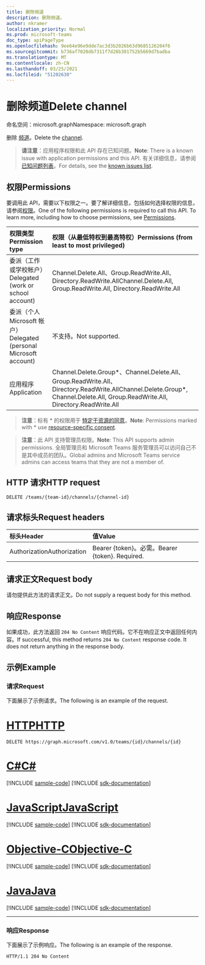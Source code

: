 ```yaml
---
title: 删除频道
description: 删除频道。
author: nkramer
localization_priority: Normal
ms.prod: microsoft-teams
doc_type: apiPageType
ms.openlocfilehash: 9ee64e96e9dde7ac3d3b2026b63d9685126204f6
ms.sourcegitcommit: b736af7020db7311f7d28b301752b5669d7badba
ms.translationtype: MT
ms.contentlocale: zh-CN
ms.lasthandoff: 03/25/2021
ms.locfileid: "51202630"
---
```

# <a name="delete-channel"></a><span data-ttu-id="4cdbd-103">删除频道</span><span class="sxs-lookup"><span data-stu-id="4cdbd-103">Delete channel</span></span>

<span data-ttu-id="4cdbd-104">命名空间：microsoft.graph</span><span class="sxs-lookup"><span data-stu-id="4cdbd-104">Namespace: microsoft.graph</span></span>

<span data-ttu-id="4cdbd-105">删除 [频道](../resources/channel.md)。</span><span class="sxs-lookup"><span data-stu-id="4cdbd-105">Delete the [channel](../resources/channel.md).</span></span>

> <span data-ttu-id="4cdbd-106">**请注意**：应用程序权限和此 API 存在已知问题。</span><span class="sxs-lookup"><span data-stu-id="4cdbd-106">**Note**: There is a known issue with application permissions and this API.</span></span> <span data-ttu-id="4cdbd-107">有关详细信息，请参阅[已知问题列表](/graph/known-issues#application-permissions)。</span><span class="sxs-lookup"><span data-stu-id="4cdbd-107">For details, see the [known issues list](/graph/known-issues#application-permissions).</span></span>

## <a name="permissions"></a><span data-ttu-id="4cdbd-108">权限</span><span class="sxs-lookup"><span data-stu-id="4cdbd-108">Permissions</span></span>

<span data-ttu-id="4cdbd-p102">要调用此 API，需要以下权限之一。要了解详细信息，包括如何选择权限的信息，请参阅[权限](/graph/permissions-reference)。</span><span class="sxs-lookup"><span data-stu-id="4cdbd-p102">One of the following permissions is required to call this API. To learn more, including how to choose permissions, see [Permissions](/graph/permissions-reference).</span></span>

|<span data-ttu-id="4cdbd-111">权限类型</span><span class="sxs-lookup"><span data-stu-id="4cdbd-111">Permission type</span></span>      | <span data-ttu-id="4cdbd-112">权限（从最低特权到最高特权）</span><span class="sxs-lookup"><span data-stu-id="4cdbd-112">Permissions (from least to most privileged)</span></span>              |
|:--------------------|:---------------------------------------------------------|
|<span data-ttu-id="4cdbd-113">委派（工作或学校帐户）</span><span class="sxs-lookup"><span data-stu-id="4cdbd-113">Delegated (work or school account)</span></span> | <span data-ttu-id="4cdbd-114">Channel.Delete.All、Group.ReadWrite.All、Directory.ReadWrite.All</span><span class="sxs-lookup"><span data-stu-id="4cdbd-114">Channel.Delete.All, Group.ReadWrite.All, Directory.ReadWrite.All</span></span> |
|<span data-ttu-id="4cdbd-115">委派（个人 Microsoft 帐户）</span><span class="sxs-lookup"><span data-stu-id="4cdbd-115">Delegated (personal Microsoft account)</span></span> | <span data-ttu-id="4cdbd-116">不支持。</span><span class="sxs-lookup"><span data-stu-id="4cdbd-116">Not supported.</span></span>    |
|<span data-ttu-id="4cdbd-117">应用程序</span><span class="sxs-lookup"><span data-stu-id="4cdbd-117">Application</span></span> | <span data-ttu-id="4cdbd-118">Channel.Delete.Group\*、Channel.Delete.All、Group.ReadWrite.All、Directory.ReadWrite.All</span><span class="sxs-lookup"><span data-stu-id="4cdbd-118">Channel.Delete.Group\*, Channel.Delete.All, Group.ReadWrite.All, Directory.ReadWrite.All</span></span> |

> <span data-ttu-id="4cdbd-119">**注意**：标有 \* 的权限用于 [特定于资源的同意](https://aka.ms/teams-rsc)。</span><span class="sxs-lookup"><span data-stu-id="4cdbd-119">**Note**: Permissions marked with \* use [resource-specific consent](https://aka.ms/teams-rsc).</span></span>

> <span data-ttu-id="4cdbd-120">**注意**：此 API 支持管理员权限。</span><span class="sxs-lookup"><span data-stu-id="4cdbd-120">**Note**: This API supports admin permissions.</span></span> <span data-ttu-id="4cdbd-121">全局管理员和 Microsoft Teams 服务管理员可以访问自己不是其中成员的团队。</span><span class="sxs-lookup"><span data-stu-id="4cdbd-121">Global admins and Microsoft Teams service admins can access teams that they are not a member of.</span></span>

## <a name="http-request"></a><span data-ttu-id="4cdbd-122">HTTP 请求</span><span class="sxs-lookup"><span data-stu-id="4cdbd-122">HTTP request</span></span>
<!-- { "blockType": "ignored" } -->
```http
DELETE /teams/{team-id}/channels/{channel-id}
```

## <a name="request-headers"></a><span data-ttu-id="4cdbd-123">请求标头</span><span class="sxs-lookup"><span data-stu-id="4cdbd-123">Request headers</span></span>

| <span data-ttu-id="4cdbd-124">标头</span><span class="sxs-lookup"><span data-stu-id="4cdbd-124">Header</span></span>       | <span data-ttu-id="4cdbd-125">值</span><span class="sxs-lookup"><span data-stu-id="4cdbd-125">Value</span></span> |
|:---------------|:--------|
| <span data-ttu-id="4cdbd-126">Authorization</span><span class="sxs-lookup"><span data-stu-id="4cdbd-126">Authorization</span></span>  | <span data-ttu-id="4cdbd-p104">Bearer {token}。必需。</span><span class="sxs-lookup"><span data-stu-id="4cdbd-p104">Bearer {token}. Required.</span></span>  |

## <a name="request-body"></a><span data-ttu-id="4cdbd-129">请求正文</span><span class="sxs-lookup"><span data-stu-id="4cdbd-129">Request body</span></span>

<span data-ttu-id="4cdbd-130">请勿提供此方法的请求正文。</span><span class="sxs-lookup"><span data-stu-id="4cdbd-130">Do not supply a request body for this method.</span></span>

## <a name="response"></a><span data-ttu-id="4cdbd-131">响应</span><span class="sxs-lookup"><span data-stu-id="4cdbd-131">Response</span></span>

<span data-ttu-id="4cdbd-p105">如果成功，此方法返回 `204 No Content` 响应代码。它不在响应正文中返回任何内容。</span><span class="sxs-lookup"><span data-stu-id="4cdbd-p105">If successful, this method returns `204 No Content` response code. It does not return anything in the response body.</span></span>

## <a name="example"></a><span data-ttu-id="4cdbd-134">示例</span><span class="sxs-lookup"><span data-stu-id="4cdbd-134">Example</span></span>
<!-- markdownlint-disable MD001 -->

### <a name="request"></a><span data-ttu-id="4cdbd-135">请求</span><span class="sxs-lookup"><span data-stu-id="4cdbd-135">Request</span></span>

<span data-ttu-id="4cdbd-136">下面展示了示例请求。</span><span class="sxs-lookup"><span data-stu-id="4cdbd-136">The following is an example of the request.</span></span>
<!-- markdownlint-disable MD025 -->

# <a name="http"></a>[<span data-ttu-id="4cdbd-137">HTTP</span><span class="sxs-lookup"><span data-stu-id="4cdbd-137">HTTP</span></span>](#tab/http)
<!-- {
  "blockType": "request",
  "name": "delete_channel"
}-->

```http
DELETE https://graph.microsoft.com/v1.0/teams/{id}/channels/{id}
```
# <a name="c"></a>[<span data-ttu-id="4cdbd-138">C#</span><span class="sxs-lookup"><span data-stu-id="4cdbd-138">C#</span></span>](#tab/csharp)
[!INCLUDE [sample-code](../includes/snippets/csharp/delete-channel-csharp-snippets.md)]
[!INCLUDE [sdk-documentation](../includes/snippets/snippets-sdk-documentation-link.md)]

# <a name="javascript"></a>[<span data-ttu-id="4cdbd-139">JavaScript</span><span class="sxs-lookup"><span data-stu-id="4cdbd-139">JavaScript</span></span>](#tab/javascript)
[!INCLUDE [sample-code](../includes/snippets/javascript/delete-channel-javascript-snippets.md)]
[!INCLUDE [sdk-documentation](../includes/snippets/snippets-sdk-documentation-link.md)]

# <a name="objective-c"></a>[<span data-ttu-id="4cdbd-140">Objective-C</span><span class="sxs-lookup"><span data-stu-id="4cdbd-140">Objective-C</span></span>](#tab/objc)
[!INCLUDE [sample-code](../includes/snippets/objc/delete-channel-objc-snippets.md)]
[!INCLUDE [sdk-documentation](../includes/snippets/snippets-sdk-documentation-link.md)]

# <a name="java"></a>[<span data-ttu-id="4cdbd-141">Java</span><span class="sxs-lookup"><span data-stu-id="4cdbd-141">Java</span></span>](#tab/java)
[!INCLUDE [sample-code](../includes/snippets/java/delete-channel-java-snippets.md)]
[!INCLUDE [sdk-documentation](../includes/snippets/snippets-sdk-documentation-link.md)]

---
<!-- markdownlint-disable MD024 -->

### <a name="response"></a><span data-ttu-id="4cdbd-142">响应</span><span class="sxs-lookup"><span data-stu-id="4cdbd-142">Response</span></span>

<span data-ttu-id="4cdbd-143">下面展示了示例响应。</span><span class="sxs-lookup"><span data-stu-id="4cdbd-143">The following is an example of the response.</span></span>
<!-- {
  "blockType": "response",
  "truncated": true
} -->

```http
HTTP/1.1 204 No Content
```

<!-- uuid: 8fcb5dbc-d5aa-4681-8e31-b001d5168d79
2015-10-25 14:57:30 UTC -->
<!--
{
  "type": "#page.annotation",
  "description": "Delete channel",
  "keywords": "",
  "section": "documentation",
  "tocPath": "",
  "suppressions": [
  ]
}
-->
